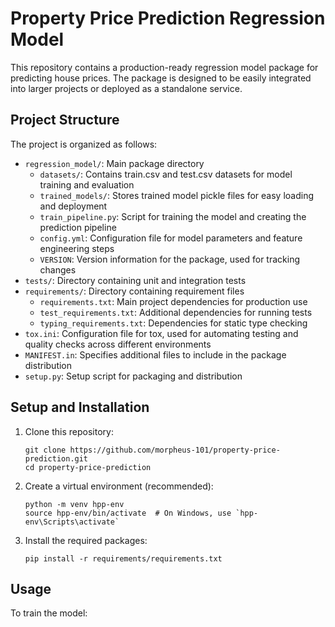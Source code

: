 # Property Price Prediction Regression Model

This repository contains a production-ready regression model package for predicting house prices. The package is designed to be easily integrated into larger projects or deployed as a standalone service.

## Project Structure

The project is organized as follows:

- `regression_model/`: Main package directory
  - `datasets/`: Contains train.csv and test.csv datasets for model training and evaluation
  - `trained_models/`: Stores trained model pickle files for easy loading and deployment
  - `train_pipeline.py`: Script for training the model and creating the prediction pipeline
  - `config.yml`: Configuration file for model parameters and feature engineering steps
  - `VERSION`: Version information for the package, used for tracking changes
- `tests/`: Directory containing unit and integration tests
- `requirements/`: Directory containing requirement files
  - `requirements.txt`: Main project dependencies for production use
  - `test_requirements.txt`: Additional dependencies for running tests
  - `typing_requirements.txt`: Dependencies for static type checking
- `tox.ini`: Configuration file for tox, used for automating testing and quality checks across different environments
- `MANIFEST.in`: Specifies additional files to include in the package distribution
- `setup.py`: Setup script for packaging and distribution

## Setup and Installation

1. Clone this repository:
   ```
   git clone https://github.com/morpheus-101/property-price-prediction.git
   cd property-price-prediction
   ```
2. Create a virtual environment (recommended):
   ```
   python -m venv hpp-env
   source hpp-env/bin/activate  # On Windows, use `hpp-env\Scripts\activate`
   ```
3. Install the required packages:
   ```
   pip install -r requirements/requirements.txt
   ```

## Usage

To train the model:

